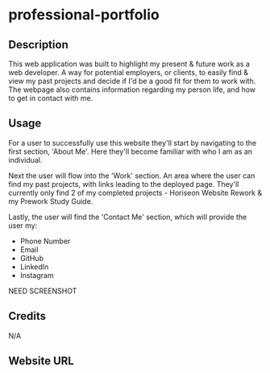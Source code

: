 # professional-portfolio


## Description

This web application was built to highlight my present & future work as a web developer. A way for potential employers, or clients, to easily find & view my past projects and decide if I'd be a good fit for them to work with. The webpage also contains information regarding my person life, and how to get in contact with me.


## Usage

For a user to successfully use this website they'll start by navigating to the first section, 'About Me'. Here they'll become familiar with who I am as an individual.

Next the user will flow into the 'Work' section. An area where the user can find my past projects, with links leading to the deployed page. They'll currently only find 2 of my completed projects - Horiseon Website Rework & my Prework Study Guide. 

Lastly, the user will find the 'Contact Me' section, which will provide the user my:
- Phone Number
- Email
- GitHub
- LinkedIn
- Instagram

NEED SCREENSHOT

## Credits

N/A

## Website URL